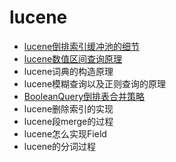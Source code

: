 # lucene
- [lucene倒排索引缓冲池的细节](./lucene倒排索引缓冲池的细节.md)
- [lucene数值区间查询原理](./lucene数值区间查询原理.md)
- lucene词典的构造原理
- lucene模糊查询以及正则查询的原理
- [BooleanQuery倒排表合并策略](./BooleanQuery倒排表合并策略.md)
- lucene删除索引的实现
- lucene段merge的过程
- lucene怎么实现Field
- lucene的分词过程

